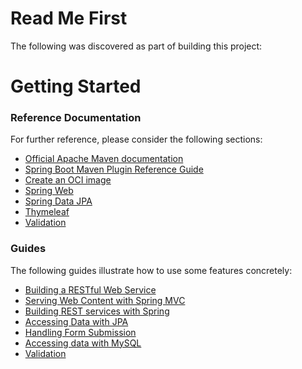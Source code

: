 # Read Me First
The following was discovered as part of building this project:

# Getting Started

### Reference Documentation
For further reference, please consider the following sections:

* [Official Apache Maven documentation](https://maven.apache.org/guides/index.html)
* [Spring Boot Maven Plugin Reference Guide](https://docs.spring.io/spring-boot/docs/3.0.0-M4/maven-plugin/reference/html/)
* [Create an OCI image](https://docs.spring.io/spring-boot/docs/3.0.0-M4/maven-plugin/reference/html/#build-image)
* [Spring Web](https://docs.spring.io/spring-boot/docs/3.0.0-M4/reference/htmlsingle/#web)
* [Spring Data JPA](https://docs.spring.io/spring-boot/docs/3.0.0-M4/reference/htmlsingle/#data.sql.jpa-and-spring-data)
* [Thymeleaf](https://docs.spring.io/spring-boot/docs/3.0.0-M4/reference/htmlsingle/#web.servlet.spring-mvc.template-engines)
* [Validation](https://docs.spring.io/spring-boot/docs/3.0.0-M4/reference/htmlsingle/#io.validation)

### Guides
The following guides illustrate how to use some features concretely:

* [Building a RESTful Web Service](https://spring.io/guides/gs/rest-service/)
* [Serving Web Content with Spring MVC](https://spring.io/guides/gs/serving-web-content/)
* [Building REST services with Spring](https://spring.io/guides/tutorials/rest/)
* [Accessing Data with JPA](https://spring.io/guides/gs/accessing-data-jpa/)
* [Handling Form Submission](https://spring.io/guides/gs/handling-form-submission/)
* [Accessing data with MySQL](https://spring.io/guides/gs/accessing-data-mysql/)
* [Validation](https://spring.io/guides/gs/validating-form-input/)

